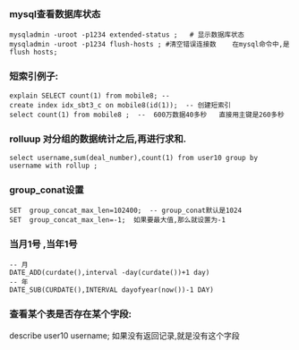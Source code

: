 ### mysql查看数据库状态
    mysqladmin -uroot -p1234 extended-status ;   # 显示数据库状态
    mysqladmin -uroot -p1234 flush-hosts ; #清空错误连接数    在mysql命令中,是flush hosts;

### 短索引例子:
    explain SELECT count(1) from mobile8; --
    create index idx_sbt3_c on mobile8(id(1));  -- 创建短索引
    select count(1) from mobile8 ;  --  600万数据40多秒   直接用主键是260多秒


### rolluup 对分组的数据统计之后,再进行求和.
    select username,sum(deal_number),count(1) from user10 group by username with rollup ;

### group_conat设置
    SET  group_concat_max_len=102400;  -- group_conat默认是1024
    SET  group_concat_max_len=-1;  如果要最大值,那么就设置为-1

### 当月1号 ,当年1号
    -- 月
    DATE_ADD(curdate(),interval -day(curdate())+1 day)
    -- 年
    DATE_SUB(CURDATE(),INTERVAL dayofyear(now())-1 DAY)

### 查看某个表是否存在某个字段:
describe user10 username;  如果没有返回记录,就是没有这个字段
